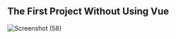 ## The First Project Without Using Vue

![Screenshot (58)](https://user-images.githubusercontent.com/80272331/229410928-f0554300-b0b2-4967-bbbb-58894266e01c.png)
